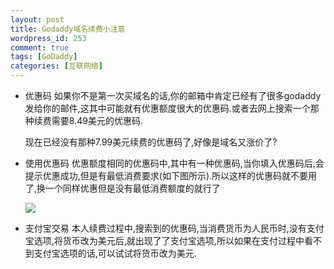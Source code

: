 ```yaml
--- 
layout: post
title: Godaddy域名续费小注意
wordpress_id: 253
comment: true
tags: [GoDaddy]
categories: [互联网络]
---
```

- 优惠码
    如果你不是第一次买域名的话,你的邮箱中肯定已经有了很多godaddy发给你的邮件,这其中可能就有优惠额度很大的优惠码.或者去网上搜索一个那种续费需要8.49美元的优惠码.
    
    现在已经没有那种7.99美元续费的优惠码了,好像是域名又涨价了?

- 使用优惠码
    优惠额度相同的优惠码中,其中有一种优惠码,当你填入优惠码后,会提示优惠成功,但是有最低消费要求(如下图所示).所以这样的优惠码就不要用了,换一个同样优惠但是没有最低消费额度的就行了

    ![](http://i.imgur.com/Y4lM1mH.png)
    
- 支付宝交易
    本人续费过程中,搜索到的优惠码,当消费货币为人民币时,没有支付宝选项,将货币改为美元后,就出现了了支付宝选项,所以如果在支付过程中看不到支付宝选项的话,可以试试将货币改为美元.
